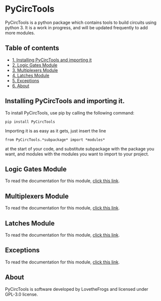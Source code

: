 # PyCircTools

PyCircTools is a python package which contains tools to build circuits using python 3. It is a work in progress, and will be updated frequently to add more
modules. 

## Table of contents

- [1. Installing PyCircTools and importing it](#installing-CTools)
- [2. Logic Gates Module](#logic-gates)
- [3. Multiplexers Module](#multiplexer)
- [4. Latches Module](#latches)
- [5. Exceptions](#exceptions) 
- [6. About](#about)

<a name="installing-CTools"></a>
## Installing PyCircTools and importing it.

To install PyCircTools, use pip by calling the following command:

```
pip install PyCircTools
```
Importing it is as easy as it gets, just insert the line 
```
from PyCircTools.*subpackage* import *modules*
``` 
at the start of your code, and substitute subpackage with the package you want, and modules with the modules you want to import to your project.

<a name="logic-gates"></a>
## Logic Gates Module

To read the documentation for this module, [click this link](https://github.com/LovetheFrogs/PyCircTools/tree/main/PyCircTools/LogicGates).

<a name="multiplexers"></a>
## Multiplexers Module

To read the documentation for this module, [click this link](https://github.com/LovetheFrogs/PyCircTools/tree/main/PyCircTools/Multiplexers).

<a name="latches"></a>
## Latches Module

To read the documentation for this module, [click this link](https://github.com/LovetheFrogs/PyCircTools/tree/main/PyCircTools/Latches).

<a name="exceptions"></a>
## Exceptions

To read the documentation for this module, [click this link](https://github.com/LovetheFrogs/PyCircTools/tree/main/PyCircTools/Exceptions).

<a name="about"></a>
## About

PyCircTools is software developed by LovetheFrogs and licensed under GPL-3.0 license.
